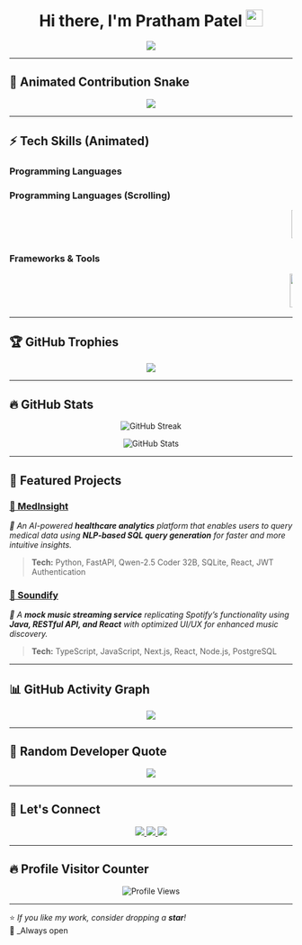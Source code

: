 <h1 align="center">
  Hi there, I'm Pratham Patel <img src="https://raw.githubusercontent.com/MartinHeinz/MartinHeinz/master/wave.gif" width="30px">
</h1>

<p align="center">
  <img src="https://readme-typing-svg.herokuapp.com?font=Fira+Code&weight=600&size=22&pause=1000&color=36BCF7&center=true&vCenter=true&width=550&lines=Software+Engineer+%7C+AI+%26+Machine+Learning;Full-Stack+Developer+%7C+AI+Enthusiast;Open+to+Collaborations+%7C+Let's+Connect!">
</p>

---

## 🐍 **Animated Contribution Snake**
<p align="center">
  <img src="https://github.com/PPathu/PPathu/blob/output/github-contribution-grid-snake.svg" />
</p>

---

## ⚡ **Tech Skills (Animated)**
### **Programming Languages**  
### **Programming Languages (Scrolling)**
<p align="center">
  <marquee scrollamount="3" behavior="scroll" direction="left">
    <img src="https://skillicons.dev/icons?i=python" width="50" height="50" />
    <img src="https://skillicons.dev/icons?i=go" width="50" height="50" />
    <img src="https://skillicons.dev/icons?i=java" width="50" height="50" />
    <img src="https://skillicons.dev/icons?i=ts" width="50" height="50" />
    <img src="https://skillicons.dev/icons?i=js" width="50" height="50" />
    <img src="https://skillicons.dev/icons?i=kotlin" width="50" height="50" />
    <img src="https://skillicons.dev/icons?i=swift" width="50" height="50" />
    <img src="https://skillicons.dev/icons?i=c" width="50" height="50" />
    <img src="https://skillicons.dev/icons?i=bash" width="50" height="50" />
  </marquee>
</p>

### **Frameworks & Tools**  
<p align="center">
  <marquee scrollamount="8">
    <img src="https://skillicons.dev/icons?i=react,nextjs,nodejs,fastapi,tensorflow,pytorch,docker,kubernetes,githubactions" width="60px" />
    <img src="https://skillicons.dev/icons?i=postgres,mongodb,mysql,sqlite,firebase,redis,aws,gcp" width="60px" />
  </marquee>
</p>

---

## 🏆 **GitHub Trophies**
<p align="center">
  <img src="https://github-profile-trophy.vercel.app/?username=PPathu&theme=dracula&no-frame=true&margin-w=15" />
</p>

---

## 🔥 **GitHub Stats**
<p align="center">
  <img src="https://github-readme-streak-stats.herokuapp.com?user=PPathu&theme=tokyonight&hide_border=true&date_format=M%20j%5B%2C%20Y%5D" alt="GitHub Streak"/>
</p>
<p align="center">
  <img src="https://github-readme-stats.vercel.app/api?username=PPathu&show_icons=true&theme=radical&hide_border=true" alt="GitHub Stats"/>
</p>

---

## 🚀 **Featured Projects**
### [🔹 MedInsight](https://github.com/PPathu/MedInsight)  
*🏥 An AI-powered **healthcare analytics** platform that enables users to query medical data using **NLP-based SQL query generation** for faster and more intuitive insights.*  
> **Tech:** Python, FastAPI, Qwen-2.5 Coder 32B, SQLite, React, JWT Authentication  

### [🔹 Soundify](https://github.com/PPathu/Soundify)  
*🎵 A **mock music streaming service** replicating Spotify’s functionality using **Java, RESTful API, and React** with optimized UI/UX for enhanced music discovery.*  
> **Tech:** TypeScript, JavaScript, Next.js, React, Node.js, PostgreSQL  

---

## 📊 **GitHub Activity Graph**
<p align="center">
  <img src="https://github-readme-activity-graph.vercel.app/graph?username=PPathu&theme=react-dark&hide_border=true&area=true" />
</p>

---

## 📜 **Random Developer Quote**
<p align="center">
  <img src="https://quotes-github-readme.vercel.app/api?type=horizontal&theme=radical" />
</p>

---

## 🎯 **Let's Connect**
<p align="center">
  <a href="https://www.linkedin.com/in/pathup/">
    <img src="https://skillicons.dev/icons?i=linkedin" />
  </a>
  <a href="mailto:prathamp97@gmail.com">
    <img src="https://skillicons.dev/icons?i=gmail" />
  </a>
  <a href="https://github.com/PPathu">
    <img src="https://skillicons.dev/icons?i=github" />
  </a>
</p>

---

## 🔥 **Profile Visitor Counter**
<p align="center">
  <img src="https://komarev.com/ghpvc/?username=PPathu&label=Profile%20Views&color=ff69b4&style=flat-square" alt="Profile Views" />
</p>

---

⭐ _If you like my work, consider dropping a **star**!_  
🔹 _Always open
